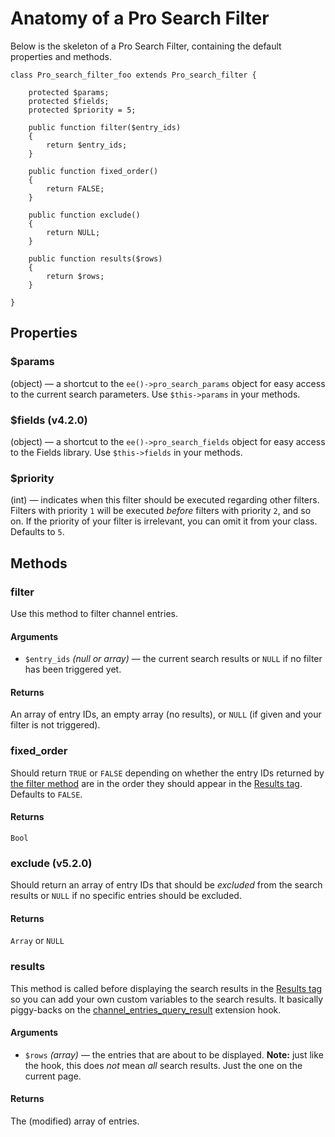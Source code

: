 <!--
    This source file is part of the open source project
    ExpressionEngine User Guide (https://github.com/ExpressionEngine/ExpressionEngine-User-Guide)

    @link      https://expressionengine.com/
    @copyright Copyright (c) 2003-2020, Packet Tide, LLC (https://packettide.com)
    @license   https://expressionengine.com/license Licensed under Apache License, Version 2.0
-->

# Anatomy of a Pro Search Filter

Below is the skeleton of a Pro Search Filter, containing the default properties and methods.

    class Pro_search_filter_foo extends Pro_search_filter {
    
    	protected $params;
    	protected $fields;
    	protected $priority = 5;
    
    	public function filter($entry_ids)
    	{
    		return $entry_ids;
    	}
    
    	public function fixed_order()
    	{
    		return FALSE;
    	}
    
    	public function exclude()
    	{
    		return NULL;
    	}
    
    	public function results($rows)
    	{
    		return $rows;
    	}
    
    }

## Properties

### $params

(object) — a shortcut to the `ee()->pro_search_params` object for easy access to the current search parameters. Use `$this->params` in your methods.

### $fields (v4.2.0)

(object) — a shortcut to the `ee()->pro_search_fields` object for easy access to the Fields library. Use `$this->fields` in your methods.

### $priority

(int) — indicates when this filter should be executed regarding other filters. Filters with priority `1` will be executed _before_ filters with priority `2`, and so on. If the priority of your filter is irrelevant, you can omit it from your class. Defaults to `5`.

## Methods

### filter

Use this method to filter channel entries.

#### Arguments

*   `$entry_ids` _(null or array)_ — the current search results or `NULL` if no filter has been triggered yet.

#### Returns

An array of entry IDs, an empty array (no results), or `NULL` (if given and your filter is not triggered).

### fixed_order

Should return `TRUE` or `FALSE` depending on whether the entry IDs returned by [the filter method](#filter-method) are in the order they should appear in the [Results tag](/add-ons/pro-search/tags.md#results-tag). Defaults to `FALSE`.

#### Returns

`Bool`

### exclude (v5.2.0)

Should return an array of entry IDs that should be _excluded_ from the search results or `NULL` if no specific entries should be excluded.

#### Returns

`Array` or `NULL`

### results

This method is called before displaying the search results in the [Results tag](/add-ons/pro-search/tags.md#results-tag) so you can add your own custom variables to the search results. It basically piggy-backs on the [channel_entries_query_result](/development/extension_hooks/module/channel/index.md#channel-entries-query-result) extension hook.

#### Arguments

*   `$rows` _(array)_ — the entries that are about to be displayed. **Note:** just like the hook, this does _not_ mean _all_ search results. Just the one on the current page.

#### Returns

The (modified) array of entries.